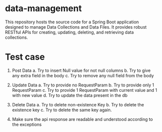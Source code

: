 # data-management
This repository hosts the source code for a Spring Boot application designed to manage Data Collections and Data Files. It provides robust RESTful APIs for creating, updating, deleting, and retrieving data collections.

# Test case
1. Post Data
	a. Try to insert Null value for not null columns
	b. Try to give any extra field in the body
	c. Try to remove any null field from the body

2. Update Data
	a. Try to provide no RequestParam
	b. Try to provide only 1 RequestParam
	c. Try to provide 1 RequestParam with current value and 1 with new value
	d. Try to update the data present in the db

3. Delete Data
	a. Try to delete non-existence Key
	b. Try to delete the existence key
	c. Try to delete the same key again.

4. Make sure the api response are readable and understood according to the exceptions
